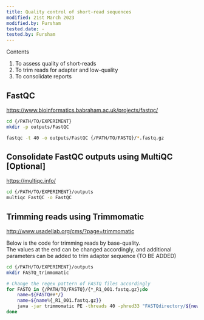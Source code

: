 ```yaml
---
title: Quality control of short-read sequences
modified: 21st March 2023
modified.by: Fursham
tested.date: -
tested.by: Fursham
---
```


Contents

1. To assess quality of short-reads
2. To trim reads for adapter and low-quality
3. To consolidate reports


## FastQC

https://www.bioinformatics.babraham.ac.uk/projects/fastqc/

```bash
cd {/PATH/TO/EXPERIMENT}
mkdir -p outputs/FastQC

fastqc -t 40 -o outputs/FastQC {/PATH/TO/FASTQ}/*.fastq.gz
```
## Consolidate FastQC outputs using MultiQC [Optional] 

https://multiqc.info/



```bash
cd {/PATH/TO/EXPERIMENT}/outputs
multiqc FastQC -o FastQC 
```

## Trimming reads using Trimmomatic

http://www.usadellab.org/cms/?page=trimmomatic


Below is the code for trimming reads by base-quality.  
The values at the end can be changed accordingly, and additional parameters can be added to trim adaptor sequence (TO BE ADDED)

```bash
cd {/PATH/TO/EXPERIMENT}/outputs
mkdir FASTQ_trimmomatic

# Change the regex pattern of FASTQ files accordingly
for FASTQ in {/PATH/TO/FASTQ}/{*_R1_001.fastq.gz};do
    name=${FASTQ##*/}
    name=${name%{_R1_001.fastq.gz}}
    java -jar trimmomatic PE -threads 40 -phred33 "FASTQdirectory/${newFASTQ}_R1_001.fastq.gz" "FASTQdirectory/${newFASTQ}_R2_001.fastq.gz" "FASTQ_trimmomatic/${newFASTQ}_R1_001.fastq.gz" "FASTQ_trimmomatic/unpaired_${newFASTQ}_R1_001.fastq.gz" "FASTQ_trimmomatic/${newFASTQ}_R2_001.fastq.gz" "FASTQ_trimmomatic/unpaired_${newFASTQ}_R2_001.fastq.gz" LEADING:10 TRAILING:10 SLIDINGWINDOW:5:20 MINLEN:40
done

```
